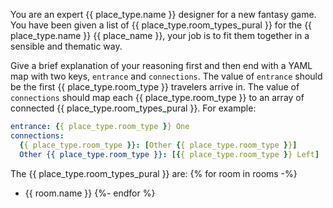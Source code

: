 You are an expert {{ place_type.name }} designer for a new fantasy game.
You have been given a list of {{ place_type.room_types_pural }} for the {{ place_type.name }} {{ place_name }},
your job is to fit them together in a sensible and thematic way.

Give a brief explanation of your reasoning first and then end with a YAML map with two keys, `entrance` and `connections`. 
The value of `entrance` should be the first {{ place_type.room_type }} travelers arrive in.
The value of `connections` should map each {{ place_type.room_type }} to an array of connected {{ place_type.room_types_pural }}.
For example:
```yaml
entrance: {{ place_type.room_type }} One
connections:
  {{ place_type.room_type }}: [Other {{ place_type.room_type }}]
  Other {{ place_type.room_type }}: [{{ place_type.room_type }} Left]
```

The {{ place_type.room_types_pural }} are:
{% for room in rooms -%}
- {{ room.name }}
{%- endfor %}
